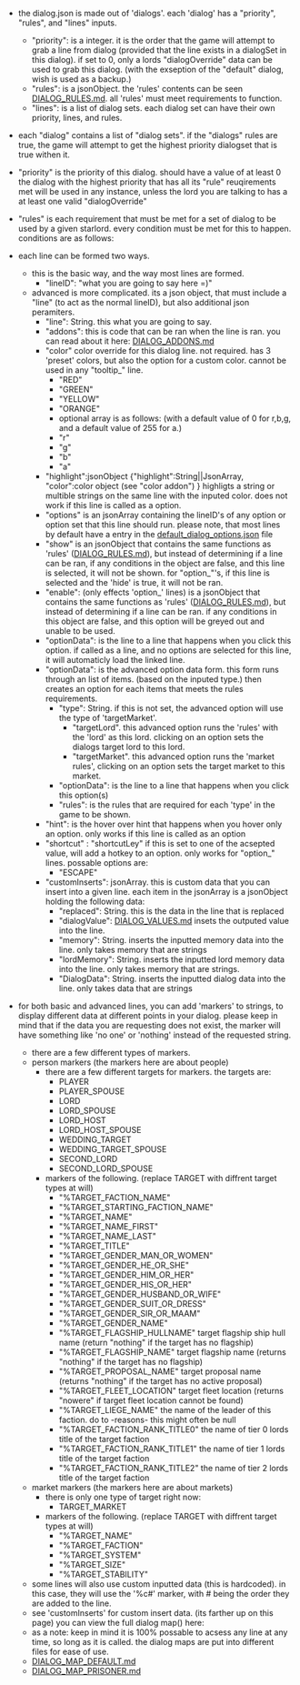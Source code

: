 * the dialog.json is made out of 'dialogs'. each 'dialog' has a "priority", "rules", and "lines" inputs.
    * "priority": is a integer. it is the order that the game will attempt to grab a line from dialog (provided that the line exists in a dialogSet in this dialog). if set to 0, only a lords "dialogOverride" data can be used to grab this dialog. (with the exseption of the "default" dialog, wish is used as a backup.)
    * "rules": is a jsonObject. the 'rules' contents can be seen [DIALOG_RULES.md](https://github.com/Alaricdragon/Starlords_Temp/tree/master/theManyReadmes/DIALOG_RULES.md). all 'rules' must meet requirements to function.
    * "lines": is a list of dialog sets. each dialog set can have their own priority, lines, and rules.
* each "dialog" contains a list of "dialog sets". if the "dialogs" rules are true, the game will attempt to get the highest priority dialogset that is true withen it.
* "priority" is the priority of this dialog. should have a value of at least 0 the dialog with the highest priority that has all its "rule" reuqirements met will be used in any instance, unless the lord you are talking to has a at least one valid "dialogOverride"
* "rules" is each requirement that must be met for a set of dialog to be used by a given starlord. every condition must be met for this to happen. conditions are as follows:
* each line can be formed two ways.
    * this is the basic way, and the way most lines are formed. 
        * "lineID": "what you are going to say here =)"
    * advanced is more complicated. its a json object, that must include a "line" (to act as the normal lineID), but also additional json peramiters.
        * "line": String. this what you are going to say. 
        * "addons": this is code that can be ran when the line is ran. you can read about it here: [DIALOG_ADDONS.md](https://github.com/Alaricdragon/Starlords_Temp/tree/master/theManyReadmes/DIALOG_ADDONS.md)
        * "color" color override for this dialog line. not required. has 3 'preset' colors, but also the option for a custom color. cannot be used in any "tooltip_" line.
            * "RED"
            * "GREEN"
            * "YELLOW"
            * "ORANGE"
            * optional array is as follows: (with a default value of 0 for r,b,g, and a default value of 255 for a.)
            * "r"
            * "g"
            * "b"
            * "a"
        * "highlight":jsonObject {"highlight":String||JsonArray, "color":color object (see "color addon") } highligts a string or multible strings on the same line with the inputed color. does not work if this line is called as a option.
        * "options" is an jsonArray containing the lineID's of any option or option set that this line should run. please note, that most lines by default have a entry in the [default_dialog_options.json](https://github.com/Alaricdragon/Starlords_Temp/tree/master/data/lords/default_dialog_options.json) file
        * "show" is an jsonObject that contains the same functions as 'rules' ([DIALOG_RULES.md](https://github.com/Alaricdragon/Starlords_Temp/tree/master/theManyReadmes/DIALOG_RULES.md)), but instead of determining if a line can be ran, if any conditions in the object are false, and this line is selected, it will not be shown. for "option_"'s, if this line is selected and the 'hide' is true, it will not be ran.
        * "enable": (only effects 'option_' lines) is a jsonObject that contains the same functions as 'rules' ([DIALOG_RULES.md](https://github.com/Alaricdragon/Starlords_Temp/tree/master/theManyReadmes/DIALOG_RULES.md)), but instead of determining if a line can be ran. if any conditions in this object are false, and this option will be greyed out and unable to be used.
        * "optionData": is the line to a line that happens when you click this option. if called as a line, and no options are selected for this line, it will automaticly load the linked line.
        * "optionData": is the advanced option data form. this form runs through an list of items. (based on the inputed type.) then creates an option for each items that meets the rules requirements.
            * "type": String. if this is not set, the advanced option will use the type of 'targetMarket'.
                * "targetLord". this advanced option runs the 'rules' with the 'lord' as this lord. clicking on an option sets the dialogs target lord to this lord.
                * "targetMarket". this advanced option runs the 'market rules', clicking on an option sets the target market to this market.
            * "optionData": is the line to a line that happens when you click this option(s)
            * "rules": is the rules that are required for each 'type' in the game to be shown.
        * "hint": is the hover over hint that happens when you hover only an option. only works if this line is called as an option
        * "shortcut" : "shortcutLey" if this is set to one of the acsepted value, will add a hotkey to an option. only works for "option_" lines. possable options are:
            * "ESCAPE"
        * "customInserts": jsonArray. this is custom data that you can insert into a given line. each item in the jsonArray is a jsonObject holding the following data:
            * "replaced": String. this is the data in the line that is replaced
            * "dialogValue": [DIALOG_VALUES.md](https://github.com/Alaricdragon/Starlords_Temp/tree/master/theManyReadmes/DIALOG_VALUES.md) insets the outputed value into the line.
            * "memory": String. inserts the inputted memory data into the line. only takes memory that are strings
            * "lordMemory": String. inserts the inputted lord memory data into the line. only takes memory that are strings.
            * "DialogData": String. inserts the inputted dialog data into the line. only takes data that are strings
            
* for both basic and advanced lines, you can add 'markers' to strings, to display different data at different points in your dialog. please keep in mind that if the data you are requesting does not exist, the marker will have something like 'no one' or 'nothing' instead of the requested string.
    * there are a few different types of markers.
    * person markers (the markers here are about people)
        * there are a few different targets for markers. the targets are:
            * PLAYER
            * PLAYER_SPOUSE
            * LORD
            * LORD_SPOUSE
            * LORD_HOST
            * LORD_HOST_SPOUSE
            * WEDDING_TARGET
            * WEDDING_TARGET_SPOUSE
            * SECOND_LORD
            * SECOND_LORD_SPOUSE
        * markers of the following. (replace TARGET with diffrent target types at will)
            * "%TARGET_FACTION_NAME"
            * "%TARGET_STARTING_FACTION_NAME"
            * "%TARGET_NAME"
            * "%TARGET_NAME_FIRST"
            * "%TARGET_NAME_LAST"
            * "%TARGET_TITLE"
            * "%TARGET_GENDER_MAN_OR_WOMEN"
            * "%TARGET_GENDER_HE_OR_SHE"
            * "%TARGET_GENDER_HIM_OR_HER"
            * "%TARGET_GENDER_HIS_OR_HER"
            * "%TARGET_GENDER_HUSBAND_OR_WIFE"
            * "%TARGET_GENDER_SUIT_OR_DRESS"
            * "%TARGET_GENDER_SIR_OR_MAAM"
            * "%TARGET_GENDER_NAME"
            * "%TARGET_FLAGSHIP_HULLNAME" target flagship ship hull name (return "nothing" if the target has no flagship)
            * "%TARGET_FLAGSHIP_NAME" target flagship name (returns "nothing" if the target has no flagship)
            * "%TARGET_PROPOSAL_NAME" target proposal name (returns "nothing" if the target has no active proposal)
            * "%TARGET_FLEET_LOCATION" target fleet location (returns "nowere" if target fleet location cannot be found)
            * "%TARGET_LIEGE_NAME" the name of the leader of this faction. do to -reasons- this might often be null
            * "%TARGET_FACTION_RANK_TITLE0" the name of tier 0 lords title of the target faction
            * "%TARGET_FACTION_RANK_TITLE1" the name of tier 1 lords title of the target faction
            * "%TARGET_FACTION_RANK_TITLE2" the name of tier 2 lords title of the target faction
    * market markers (the markers here are about markets)
      * there is only one type of target right now:
        * TARGET_MARKET
      * markers of the following. (replace TARGET with diffrent target types at will)
        * "%TARGET_NAME"
        * "%TARGET_FACTION"
        * "%TARGET_SYSTEM"
        * "%TARGET_SIZE"
        * "%TARGET_STABILITY"
    * some lines will also use custom inputted data (this is hardcoded). in this case, they will use the '%c#' marker, with # being the order they are added to the line.
    * see 'customInserts' for custom insert data. (its farther up on this page)
you can view the full dialog map() here: 
    * as a note: keep in mind it is 100% possable to acsess any line at any time, so long as it is called. the dialog maps are put into different files for ease of use.
    * [DIALOG_MAP_DEFAULT.md](https://github.com/Alaricdragon/Starlords_Temp/tree/master/theManyReadmes/dialogMaps/DIALOG_MAP_DEFAULT.md)
    * [DIALOG_MAP_PRISONER.md](https://github.com/Alaricdragon/Starlords_Temp/tree/master/theManyReadmes/dialogMaps/DIALOG_MAP_PRISONER.md)
    